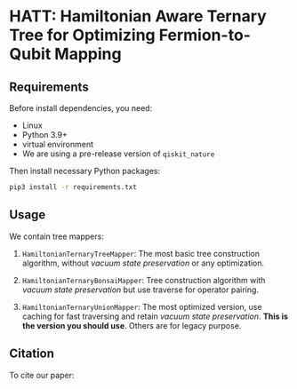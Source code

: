 # HATT: Hamiltonian Aware Ternary Tree for Optimizing Fermion-to-Qubit Mapping

## Requirements

Before install dependencies, you need:

* Linux 
* Python 3.9+
* virtual environment
* We are using a pre-release version of `qiskit_nature`

Then install necessary Python packages:

```bash
pip3 install -r requirements.txt
```

## Usage

We contain tree mappers:

1. `HamiltonianTernaryTreeMapper`: The most basic tree construction algorithm, without _vacuum state preservation_ or any optimization.

2. `HamiltonianTernaryBonsaiMapper`: Tree construction algorithm with _vacuum state preservation_ but use traverse for operator pairing.

3. `HamiltonianTernaryUnionMapper`: The most optimized version, use caching for fast traversing and retain _vacuum state preservation_. **This is the version you should use**. Others are for legacy purpose.

## Citation

To cite our paper:

```bibtex

```